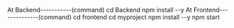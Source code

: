 At Backend-----------(command)
   cd Backend
   npm  install --y
At Frontend--------------(command)
   cd frontend
   cd myproject
   npm install --y
   npm start
